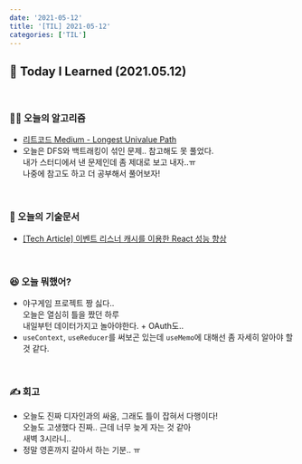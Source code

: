 ```yaml
---
date: '2021-05-12'
title: '[TIL] 2021-05-12'
categories: ['TIL']
---
```


## 🚀 Today I Learned (2021.05.12)

<br/>

### **👨‍💻 오늘의 알고리즘**

-   [리트코드 Medium - Longest Univalue Path](https://leetcode.com/problems/longest-univalue-path/)
-   오늘은 DFS와 백트래킹이 섞인 문제.. 참고해도 못 풀었다.  
    내가 스터디에서 낸 문제인데 좀 제대로 보고 내자..ㅠ  
    나중에 참고도 하고 더 공부해서 풀어보자!

<br/>

### **📑 오늘의 기술문서**

-   [[Tech Article] 이벤트 리스너 캐시를 이용한 React 성능 향상](https://17-sss.github.io/2021-05-12-[기술문서_정리]_이벤트_리스너_캐시를_이용한_React_성능_향상)

<br/>

### **😆 오늘 뭐했어?**

-   야구게임 프로젝트 짱 싫다..  
    오늘은 열심히 틀을 짰던 하루  
    내일부턴 데이터가지고 놀아야한다. + OAuth도..
-   `useContext`, `useReducer`를 써보곤 있는데 `useMemo`에 대해선 좀 자세히 알아야 할 것 같다.

<br/>

### **✍️ 회고**

-   오늘도 진짜 디자인과의 싸움, 그래도 틀이 잡혀서 다행이다!  
    오늘도 고생했다 진짜.. 근데 너무 늦게 자는 것 같아  
    새벽 3시라니..
-   정말 영혼까지 갈아서 하는 기분.. ㅠ
